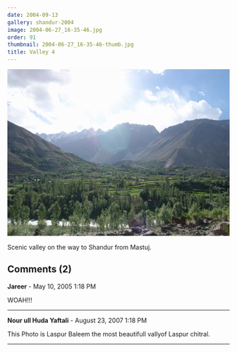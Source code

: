 ```yaml
---
date: 2004-09-13
gallery: shandur-2004
image: 2004-06-27_16-35-46.jpg
order: 91
thumbnail: 2004-06-27_16-35-46-thumb.jpg
title: Valley 4
---
```


![Valley 4](./2004-06-27_16-35-46.jpg)

Scenic valley on the way to Shandur from Mastuj.

<div id="comments">

## Comments (2)

**Jareer** - May 10, 2005  1:18 PM

WOAH!!!

---

**Nour ull Huda Yaftali** - August 23, 2007  1:18 PM

This Photo is Laspur Baleem the most beautifull vallyof Laspur chitral.

---

</div>